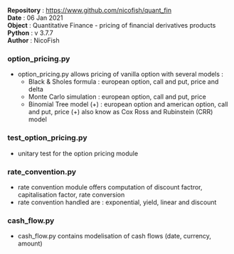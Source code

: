**Repository** : https://www.github.com/nicofish/quant_fin  
**Date**       : 06 Jan 2021   
**Object**     : Quantitative Finance - pricing of financial derivatives products  
**Python**     : v 3.7.7  
**Author**     : NicoFish  

### option_pricing.py
- option_pricing.py allows pricing of vanilla option with several models :
  - Black & Sholes formula  : european option, call and put, price and delta
  - Monte Carlo simulation  : european option, call and put, price
  - Binomial Tree model (+) : european option and american option, call and put, price
    (+) also know as Cox Ross and Rubinstein (CRR) model

### test_option_pricing.py
- unitary test for the option pricing module

### rate_convention.py
- rate convention module offers computation of discount factror, capitalisation factor, rate conversion
- rate convention handled are : exponential, yield, linear and discount

### cash_flow.py
- cash_flow.py contains modelisation of cash flows (date, currency, amount)
